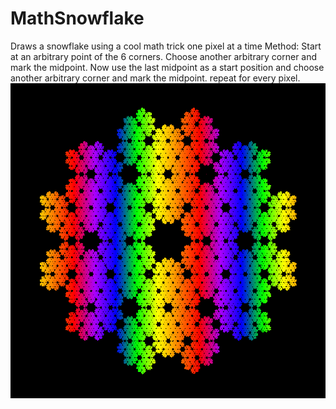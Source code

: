 # MathSnowflake
Draws a snowflake using a cool math trick one pixel at a time
Method: Start at an arbitrary point of the 6 corners. Choose another arbitrary corner and mark the midpoint. Now use the last midpoint as a start position and choose another arbitrary corner and mark the midpoint. repeat for every pixel.
![6 sided snowflake](Project/Images/ImageNumber_6.bmp?raw=true "SnowFlake")
